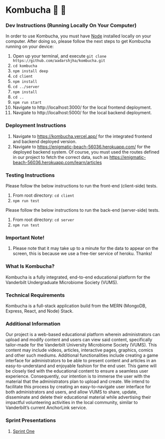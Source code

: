 # Kombucha 📖 🍎

### Dev Instructions (Running Locally On Your Computer)

In order to use Kombucha, you must have [Node](https://nodejs.org/en/) installed locally on your computer. After doing so, please follow the next steps to get Kombucha running on your device:

1. Open up your terminal, and execute `git clone https://github.com/aadarshjha/kombucha.git`
2. `cd kombucha`
3. `npm install deep`
4. `cd client`
5. `npm install`
6. `cd ../server`
7. `npm install`
8. `cd ..`
9. `npm run start`
10. Navigate to http://localhost:3000/ for the local frontend deployment.
11. Navgiate to http://localhost:5000/ for the local backend deployment.

### Deployment Instructions

1. Navigate to https://kombucha.vercel.app/ for the integrated frontend and backend deployed version.
2. Navigate to https://enigmatic-beach-56036.herokuapp.com/ for the deployed backend system. Of course, you must used the routes defined in our project to fetch the correct data, such as https://enigmatic-beach-56036.herokuapp.com/learn/articles

### Testing Instructions 

Please follow the below instructions to run the front-end (client-side) tests. 

1. From root directory: `cd client`
2. `npm run test`

Please follow the below instructions to run the back-end (server-side) tests. 
1. From root directory: `cd server`
2. `npm run test`

### Important Note!

1. Please note that it may take up to a minute for the data to appear on the screen, this is because we use a free-tier service of heroku. Thanks!

### What Is Kombucha?

Kombucha is a fully integrated, end-to-end educational platform for the Vanderbilt Undergraduate Microbiome Society (VUMS).

### Technical Requirements

Kombucha is a full-stack application build from the MERN (MongoDB, Express, React, and Node) Stack.

### Additional Information

Our project is a web-based educational platform wherein administrators can upload and modify content and users can view said content, specifically tailor-made for the Vanderbilt University Microbiome Society (VUMS). This content may include videos, articles, interactive pages, graphics, comics and other such mediums. Additional functionalities include creating a game interface for administrators to be able to present content and articles in an easy-to-understand and enjoyable fashion for the end user. This game will be closely tied with the educational content to ensure a seamless user experience. Consequently, our intention is to immerse the user with the material that the administrators plan to upload and create. We intend to facilitate this process by creating an easy-to-navigate user interface for both administrators and users, and allow VUMS to share, update, disseminate and delete their educational material while advertising their impactful volunteering activities in the local community, similar to Vanderbilt’s current AnchorLink service.

### Sprint Presentations

1. [Sprint One](https://www.notion.so/Sprint-1-Presentation-befc3a8327414836be72a3cff70c3e9e)
